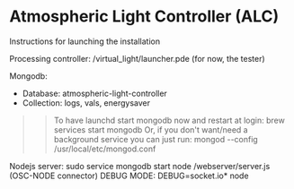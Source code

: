 # Atmospheric Light Controller (ALC)

Instructions for launching the installation

Processing controller: 
/virtual_light/launcher.pde (for now, the tester)

Mongodb: 
- Database: atmospheric-light-controller
- Collection: logs, vals, energysaver
>> To have launchd start mongodb now and restart at login:
  brew services start mongodb
>> Or, if you don't want/need a background service you can just run:
  mongod --config /usr/local/etc/mongod.conf

Nodejs server: 
	sudo service mongodb start
	node /webserver/server.js (OSC-NODE connector)
	DEBUG MODE: DEBUG=socket.io* node

